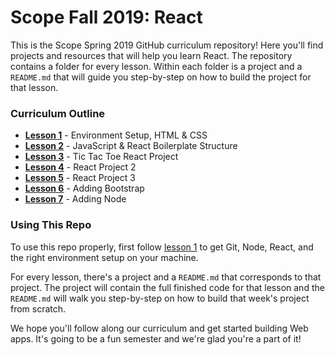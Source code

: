 # Scope Fall 2019: React

This is the Scope Spring 2019 GitHub curriculum repository! Here you'll find projects and resources that will help you learn React. The repository contains a folder for every lesson. Within each folder is a project and a `README.md` that will guide you step-by-step on how to build the project for that lesson.

### Curriculum Outline
* [**Lesson 1**](lesson-1) - Environment Setup, HTML & CSS
* [**Lesson 2**](lesson-2) - JavaScript & React Boilerplate Structure
* [**Lesson 3**](lesson-3) - Tic Tac Toe React Project
* [**Lesson 4**](lesson-4) - React Project 2
* [**Lesson 5**](lesson-5) - React Project 3
* [**Lesson 6**](lesson-6) - Adding Bootstrap
* [**Lesson 7**](lesson-7) - Adding Node

### Using This Repo
To use this repo properly, first follow [lesson 1](lesson-1/README.md) to get Git, Node, React, and the right environment setup on your machine.

For every lesson, there's a project and a `README.md` that corresponds to that project. The project will contain the full finished code for that lesson and the `README.md` will walk you step-by-step on how to build that week's project from scratch.

We hope you'll follow along our curriculum and get started building Web apps. It's going to be a fun semester and we're glad you're a part of it!
